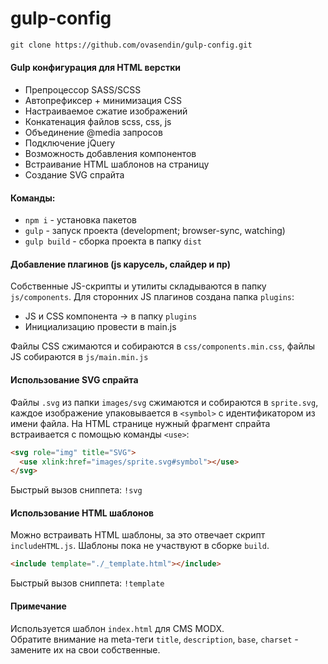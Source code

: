 # gulp-config

```html
git clone https://github.com/ovasendin/gulp-config.git
```

#### Gulp конфигурация для HTML верстки

- Препроцессор SASS/SCSS
- Автопрефиксер + минимизация CSS
- Настраиваемое сжатие изображений
- Конкатенация файлов scss, css, js
- Объединение @media запросов
- Подключение jQuery
- Возможность добавления компонентов
- Встраивание HTML шаблонов на страницу
- Создание SVG спрайта

#### Команды:

- `npm i` - установка пакетов
- `gulp` - запуск проекта (development; browser-sync, watching)
- `gulp build` - сборка проекта в папку `dist`

#### Добавление плагинов (js карусель, слайдер и пр)

Собственные JS-скрипты и утилиты складываются в папку `js/components`. Для сторонних JS плагинов создана папка `plugins`:

- JS и CSS компонента -> в папку `plugins`
- Инициализацию провести в main.js

Файлы CSS сжимаются и собираются в `css/components.min.css`, файлы JS собираются в `js/main.min.js`

#### Использование SVG спрайта

Файлы `.svg` из папки `images/svg` сжимаются и собираются в `sprite.svg`, каждое изображение упаковывается в `<symbol>` с идентификатором из имени файла. На HTML странице нужный фрагмент спрайта встраивается с помощью команды `<use>`:

```html
<svg role="img" title="SVG">
  <use xlink:href="images/sprite.svg#symbol"></use>
</svg>
```

Быстрый вызов сниппета: `!svg`

#### Использование HTML шаблонов

Можно встраивать HTML шаблоны, за это отвечает скрипт `includeHTML.js`.
Шаблоны пока не участвуют в сборке `build`.

```html
<include template="./_template.html"></include>
```

Быстрый вызов сниппета: `!template`

#### Примечание

Используется шаблон `index.html` для CMS MODX.  
Обратите внимание на meta-теги `title`, `description`, `base`, `charset` - замените их на свои собственные.
